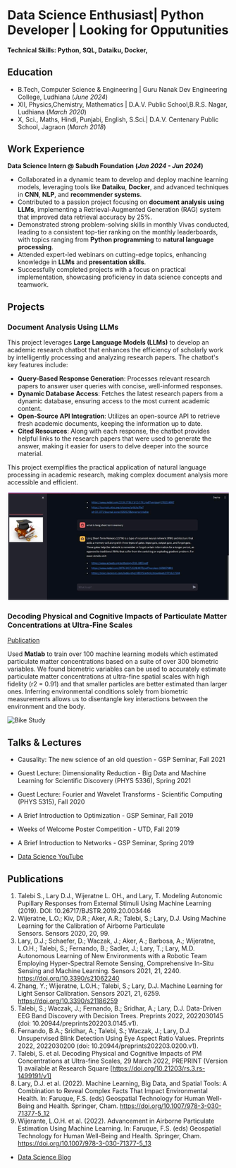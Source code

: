 # Data Science Enthusiast| Python Developer | Looking for Opputunities

#### Technical Skills: Python, SQL, Dataiku, Docker, 

## Education
- B.Tech, Computer Science & Engineering | Guru Nanak Dev Engineering College, Ludhiana (_June 2024_)								       		
- XII, Physics,Chemistry, Mathematics    | D.A.V. Public School,B.R.S. Nagar, Ludhiana (_March 2020_)	 			        		
- X, Sci., Maths, Hindi, Punjabi, English, S.Sci.| D.A.V. Centenary Public School, Jagraon (_March 2018_)

## Work Experience
**Data Science Intern @ Sabudh Foundation (_Jan 2024 - Jun 2024_)**
- Collaborated in a dynamic team to develop and deploy machine learning models, leveraging tools like **Dataiku**, **Docker**, and advanced techniques in **CNN**, **NLP**, and **recommender systems**.
- Contributed to a passion project focusing on **document analysis using LLMs**, implementing a Retrieval-Augmented Generation (RAG) system that improved data retrieval accuracy by 25%.
- Demonstrated strong problem-solving skills in monthly Vivas conducted, leading to a consistent top-tier ranking on the monthly leaderboards, with topics ranging from **Python programming** to **natural language processing**.
- Attended expert-led webinars on cutting-edge topics, enhancing knowledge in **LLMs** and **presentation skills**.
- Successfully completed projects  with a focus on practical implementation, showcasing proficiency in data science concepts and teamwork.


## Projects
### Document Analysis Using LLMs

This project leverages **Large Language Models (LLMs)** to develop an academic research chatbot that enhances the efficiency of scholarly work by intelligently processing and analyzing research papers. The chatbot's key features include:

- **Query-Based Response Generation**: Processes relevant research papers to answer user queries with concise, well-informed responses.
- **Dynamic Database Access**: Fetches the latest research papers from a dynamic database, ensuring access to the most current academic content.
- **Open-Source API Integration**: Utilizes an open-source API to retrieve fresh academic documents, keeping the information up to date.
- **Cited Resources**: Along with each response, the chatbot provides helpful links to the research papers that were used to generate the answer, making it easier for users to delve deeper into the source material.

This project exemplifies the practical application of natural language processing in academic research, making complex document analysis more accessible and efficient.

![Document Analysis Using LLms:Academic Research Chatbot](/assets/img/Project.png)

### Decoding Physical and Cognitive Impacts of Particulate Matter Concentrations at Ultra-Fine Scales
[Publication](https://www.mdpi.com/1424-8220/22/11/4240)

Used **Matlab** to train over 100 machine learning models which estimated particulate matter concentrations based on a suite of over 300 biometric variables. We found biometric variables can be used to accurately estimate particulate matter concentrations at ultra-fine spatial scales with high fidelity (r2 = 0.91) and that smaller particles are better estimated than larger ones. Inferring environmental conditions solely from biometric measurements allows us to disentangle key interactions between the environment and the body.

![Bike Study](/assets/img/bike_study.jpeg)

## Talks & Lectures
- Causality: The new science of an old question - GSP Seminar, Fall 2021
- Guest Lecture: Dimensionality Reduction - Big Data and Machine Learning for Scientific Discovery (PHYS 5336), Spring 2021
- Guest Lecture: Fourier and Wavelet Transforms - Scientific Computing (PHYS 5315), Fall 2020
- A Brief Introduction to Optimization - GSP Seminar, Fall 2019
- Weeks of Welcome Poster Competition - UTD, Fall 2019
- A Brief Introduction to Networks - GSP Seminar, Spring 2019

- [Data Science YouTube](https://www.youtube.com/channel/UCa9gErQ9AE5jT2DZLjXBIdA)

## Publications
1. Talebi S., Lary D.J., Wijeratne L. OH., and Lary, T. Modeling Autonomic Pupillary Responses from External Stimuli Using Machine Learning (2019). DOI: 10.26717/BJSTR.2019.20.003446
2. Wijeratne, L.O.; Kiv, D.R.; Aker, A.R.; Talebi, S.; Lary, D.J. Using Machine Learning for the Calibration of Airborne Particulate Sensors. Sensors 2020, 20, 99.
3. Lary, D.J.; Schaefer, D.; Waczak, J.; Aker, A.; Barbosa, A.; Wijeratne, L.O.H.; Talebi, S.; Fernando, B.; Sadler, J.; Lary, T.; Lary, M.D. Autonomous Learning of New Environments with a Robotic Team Employing Hyper-Spectral Remote Sensing, Comprehensive In-Situ Sensing and Machine Learning. Sensors 2021, 21, 2240. https://doi.org/10.3390/s21062240
4. Zhang, Y.; Wijeratne, L.O.H.; Talebi, S.; Lary, D.J. Machine Learning for Light Sensor Calibration. Sensors 2021, 21, 6259. https://doi.org/10.3390/s21186259
5. Talebi, S.; Waczak, J.; Fernando, B.; Sridhar, A.; Lary, D.J. Data-Driven EEG Band Discovery with Decision Trees. Preprints 2022, 2022030145 (doi: 10.20944/preprints202203.0145.v1).
6. Fernando, B.A.; Sridhar, A.; Talebi, S.; Waczak, J.; Lary, D.J. Unsupervised Blink Detection Using Eye Aspect Ratio Values. Preprints 2022, 2022030200 (doi: 10.20944/preprints202203.0200.v1).
7. Talebi, S. et al. Decoding Physical and Cognitive Impacts of PM Concentrations at Ultra-fine Scales, 29 March 2022, PREPRINT (Version 1) available at Research Square [https://doi.org/10.21203/rs.3.rs-1499191/v1]
8. Lary, D.J. et al. (2022). Machine Learning, Big Data, and Spatial Tools: A Combination to Reveal Complex Facts That Impact Environmental Health. In: Faruque, F.S. (eds) Geospatial Technology for Human Well-Being and Health. Springer, Cham. https://doi.org/10.1007/978-3-030-71377-5_12
9. Wijerante, L.O.H. et al. (2022). Advancement in Airborne Particulate Estimation Using Machine Learning. In: Faruque, F.S. (eds) Geospatial Technology for Human Well-Being and Health. Springer, Cham. https://doi.org/10.1007/978-3-030-71377-5_13

- [Data Science Blog](https://medium.com/@shawhin)